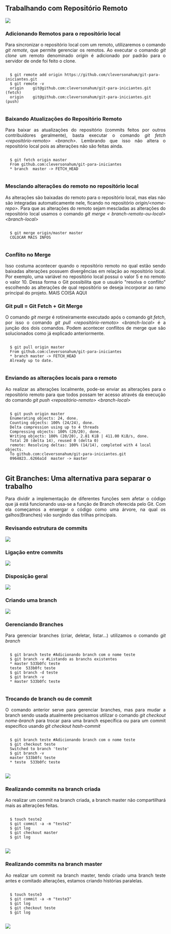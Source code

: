 <div>

  <h2>Trabalhando com Repositório Remoto</h2>
  <img src="img/workflow/workflow.png" style="background:none; border:none; box-shadow:none;" />


  <h3>Adicionando Remotos para o repositório local</h3>
  <p align="justify">Para sincronizar o repositório local com um remoto, utilizaremos o comando <i>git remote</i>, que permite gerenciar os remotos. Ao executar o comando <i>git clone</i> um remoto denominado <i>origin</i> é adicionado por padrão para o servidor de onde foi feito o clone.</p>
  <pre style="white-space: pre-wrap;"><code data-trim>
  $ git remote add origin https://github.com/cleversonahum/git-para-iniciantes.git
  $ git remote -v
  origin	git@github.com:cleversonahum/git-para-iniciantes.git (fetch)
  origin	git@github.com:cleversonahum/git-para-iniciantes.git (push)
  </code></pre>


  <h3>Baixando Atualizações do Repositório Remoto</h3>
  <p align="justify">Para baixar as atualizações do repositório (commits feitos por outros contribuidores geralmente), basta executar o comando <i>git fetch &lt;repositório-remoto&gt; &lt;branch&gt;</i>. Lembrando que isso não altera o repositório local pois as alterações não são feitas ainda.</p>
  <pre style="white-space: pre-wrap;"><code data-trim>
  $ git fetch origin master
  From github.com:cleversonahum/git-para-iniciantes
  * branch  master -> FETCH_HEAD
  </code></pre>

  
  <h3>Mesclando alterações do remoto no repositório local</h3>
  <p align="justify">As alterações são baixadas do remoto para o repositório local, mas elas não são integradas automaticamente nele, ficando no repositório <i>origin/&lt;nome-repo&gt;</i>. Para que as alterações do remoto sejam mescladas as alterações do repositório local usamos o comando <i>git merge &lt; branch-remoto-ou-local&gt; &lt;branch-local&gt;</i></p>
  <pre style="white-space: pre-wrap;"><code data-trim>
  $ git merge origin/master master
  COLOCAR MAIS INFOS
  </code></pre>


  <h3>Conflito no Merge</h3>
  <p align="justify">Isso costuma acontecer quando o repositório remoto no qual estão sendo baixadas alterações possuem divergências em relação ao repositório local. Por exemplo, uma variável no repositório local possui o valor 5 e no remoto o valor 10. Dessa forma o Git possibilita que o usuário "resolva o conflito" escolhendo as alterações de qual repositório se deseja incorporar ao ramo principal do projeto. MAIS COISA AQUI</p>


  <h3>Git pull = Git Fetch + Git Merge</h3>
  <p align="justify">O comando <i>git merge</i> é rotineiramente executado após o comando git <i>fetch</i>, por isso o comando <i>git pull &lt;repositório-remoto&gt; &lt;branch-local&gt;</i> é a junção dos dois comandos. Podem acontecer conflitos de merge que são solucionados como já explicado anteriormente.</p>
  <pre style="white-space: pre-wrap;"><code data-trim>
  $ git pull origin master
  From github.com:cleversonahum/git-para-iniciantes
  * branch master -> FETCH_HEAD
  Already up to date.
  </code></pre>


  <h3>Enviando as alterações locais para o remoto</h3>
  <p align="justify">Ao realizar as alterações localmente, pode-se enviar as alterações para o repositório remoto para que todos possam ter acesso através da execução do comando <i>git push &lt;repositório-remoto&gt; &lt;branch-local&gt;</i></p>
  <pre style="white-space: pre-wrap;"><code data-trim>
  $ git push origin master
  Enumerating objects: 24, done.
  Counting objects: 100% (24/24), done.
  Delta compression using up to 4 threads
  Compressing objects: 100% (20/20), done.
  Writing objects: 100% (20/20), 2.81 KiB | 411.00 KiB/s, done.
  Total 20 (delta 14), reused 0 (delta 0)
  remote: Resolving deltas: 100% (14/14), completed with 4 local objects.
  To github.com:cleversonahum/git-para-iniciantes.git
  0964823..6266a1d  master -> master
  </code></pre>


  <h2>Git Branches: Uma alternativa para separar o trabalho</h2>
  <p align="justify">Para dividir a implementação de diferentes funções sem afetar o código que já está funcionando usa-se a função de Branch oferecida pelo Git. Com ela começamos a enxergar o código como uma árvore, na qual os galhos(Branches) vão surgindo das trilhas principais.</p>


  <h3>Revisando estrutura de commits</h3>
  <img src="img/remote/commit-and-tree.png" style="background:none; border:none; box-shadow:none;" />


  <h3>Ligação entre commits</h3>
  <img src="img/remote/commit-and-tree.png" style="background:none; border:none; box-shadow:none;" />


  <h3>Disposição geral</h3>
  <img src="img/remote/branch-and-history.png" style="background:none; border:none; box-shadow:none;" />


  <h3>Criando uma branch</h3>
  <img src="img/remote/head-to-master.png" style="background:none; border:none; box-shadow:none;" />


  <h3>Gerenciando Branches</h3>
  <p align="justify">Para gerenciar branches (criar, deletar, listar...) utilizamos o comando <i>git branch</i></p>
  <pre style="white-space: pre-wrap;"><code data-trim>
  $ git branch teste #Adicionando branch com o nome teste
  $ git branch -v #Listando as branchs existentes
  * master 533b0fc teste
  teste  533b0fc teste
  $ git branch -d teste
  $ git branch -v
  * master 533b0fc teste
  </code></pre>


  <h3>Trocando de branch ou de commit</h3>
  <p align="justify">O comando anterior serve para gerenciar branches, mas para mudar a branch sendo usada atualmente precisamos utilizar o comando <i>git checkout nome-branch</i> para trocar para uma branch específica ou para um commit específico usando <i>git checkout hash-commit</i></p>
  <pre style="white-space: pre-wrap;"><code data-trim>
  $ git branch teste #Adicionando branch com o nome teste
  $ git checkout teste
  Switched to branch 'teste'
  $ git branch -v
  master 533b0fc teste
  * teste  533b0fc teste
  </code></pre>


  <img src="img/remote/head-to-testing.png" style="background:none; border:none; box-shadow:none;" />


  <h3>Realizando commits na branch criada</h3>
  <p align="justify">Ao realizar um commit na branch criada, a branch master não compartilhará mais as alterações feitas.</p>
  <pre style="white-space: pre-wrap;"><code data-trim>
  $ touch teste2
  $ git commit -a -m "teste2"
  $ git log
  $ git checkout master
  $ git log
  </code></pre>


  <img src="img/remote/advance-testing.png" style="background:none; border:none; box-shadow:none;" />


  <h3>Realizando commits na branch master </h3>
  <p align="justify">Ao realizar um commit na branch master, tendo criado uma branch teste antes e comitado alterações, estamos criando histórias paralelas.</p>
  <pre style="white-space: pre-wrap;"><code data-trim>
  $ touch teste3
  $ git commit -a -m "teste3"
  $ git log
  $ git checkout teste
  $ git log
  </code></pre>


<img src="img/remote/advance-master.png" style="background:none; border:none; box-shadow:none;" />  

</div>